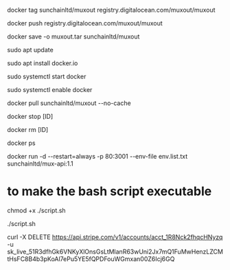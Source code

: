 docker tag sunchainltd/muxout registry.digitalocean.com/muxout/muxout

docker push registry.digitalocean.com/muxout/muxout

docker save -o muxout.tar sunchainltd/muxout

sudo apt update

sudo apt install docker.io

sudo systemctl start docker

sudo systemctl enable docker

docker pull sunchainltd/muxout --no-cache

docker stop [ID]

docker rm [ID]

docker ps

docker run -d --restart=always -p 80:3001 --env-file env.list.txt sunchainltd/mux-api:1.1

# to make the bash script executable

chmod +x ./script.sh

./script.sh

curl -X DELETE https://api.stripe.com/v1/accounts/acct_1R8Nck2fhqcHNyzq -u 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
